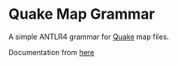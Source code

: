 # Quake Map Grammar

A simple ANTLR4 grammar for [Quake](https://en.wikipedia.org/wiki/Quake_(video_game)) map files.

Documentation from [here](https://quakewiki.org/wiki/Quake_Map_Format)

